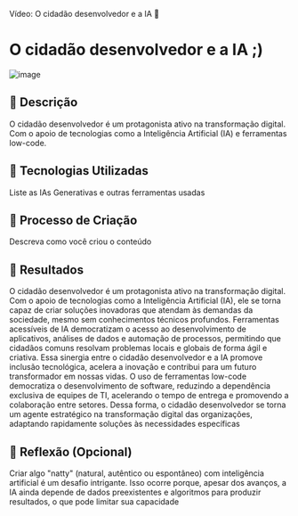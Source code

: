 Vídeo: O cidadão desenvolvedor e a IA 🎥
# O cidadão desenvolvedor e a IA ;)
![image](https://github.com/user-attachments/assets/cf7de1bd-1e72-4974-8e2f-2e18e27a2d5f)


## 📒 Descrição
O cidadão desenvolvedor é um protagonista ativo na transformação digital. Com o apoio de tecnologias como a Inteligência Artificial (IA) e ferramentas low-code.

## 🤖 Tecnologias Utilizadas
Liste as IAs Generativas e outras ferramentas usadas

## 🧐 Processo de Criação
Descreva como você criou o conteúdo

## 🚀 Resultados
O cidadão desenvolvedor é um protagonista ativo na transformação digital. Com o apoio de tecnologias como a Inteligência Artificial (IA), ele se torna capaz de criar soluções inovadoras que atendam às demandas da sociedade, mesmo sem conhecimentos técnicos profundos. Ferramentas acessíveis de IA democratizam o acesso ao desenvolvimento de aplicativos, análises de dados e automação de processos, permitindo que cidadãos comuns resolvam problemas locais e globais de forma ágil e criativa. Essa sinergia entre o cidadão desenvolvedor e a IA promove inclusão tecnológica, acelera a inovação e contribui para um futuro transformador em nossas vidas.
O uso de ferramentas low-code democratiza o desenvolvimento de software, reduzindo a dependência exclusiva de equipes de TI, acelerando o tempo de entrega e promovendo a colaboração entre setores. Dessa forma, o cidadão desenvolvedor se torna um agente estratégico na transformação digital das organizações, adaptando rapidamente soluções às necessidades específicas

## 💭 Reflexão (Opcional)
Criar algo "natty" (natural, autêntico ou espontâneo) com inteligência artificial é um desafio intrigante. Isso ocorre porque, apesar dos avanços, a IA ainda depende de dados preexistentes e algoritmos para produzir resultados, o que pode limitar sua capacidade
